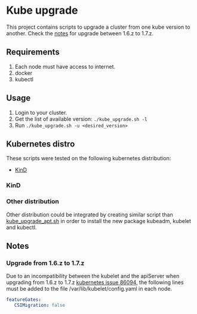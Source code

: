 [comment]: # ( Copyright Contributors to the Open Cluster Management project )
# Kube upgrade

This project contains scripts to upgrade a cluster from one kube version to another.
Check the [notes](#notes) for upgrade between 1.6.z to 1.7.z.

## Requirements

1) Each node must have access to internet.
2) docker
3) kubectl

## Usage

1. Login to your cluster.
2. Get the list of available version: `./kube_upgrade.sh -l`
3. Run `./kube_upgrade.sh -u <desired_version>` 


## Kubernetes distro 

These scripts were tested on the following kubernetes distribution:

- [KinD](https://kind.sigs.k8s.io/) 

### KinD

### Other distribution

Other distribution could be integrated by creating similar script than [kube_upgrade_apt.sh](./kube_upgrade_apt.sh) in order to install the new package kubeadm, kubelet and kubectl.

## Notes

### Upgrade from 1.6.z to 1.7.z

Due to an incompatibility between the kubelet and the apiServer when upgrading from 1.6.z to 1.7.z [kubernetes issue 86094](https://github.com/kubernetes/kubernetes/issues/86094), the following lines must be added to the file /var/lib/kubelet/config.yaml in each node.

```yaml
featureGates:
   CSIMigration: false
```
